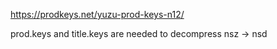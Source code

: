 https://prodkeys.net/yuzu-prod-keys-n12/

prod.keys and title.keys are needed to decompress nsz -> nsd

